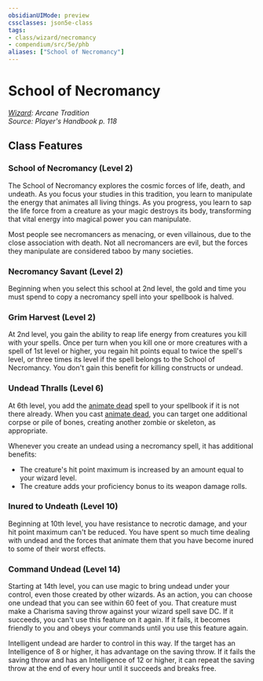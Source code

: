```yaml
---
obsidianUIMode: preview
cssclasses: json5e-class
tags:
- class/wizard/necromancy
- compendium/src/5e/phb
aliases: ["School of Necromancy"]
---
```

# School of Necromancy
*[Wizard](./wizard.md#): Arcane Tradition*  
*Source: Player's Handbook p. 118*  


## Class Features

### School of Necromancy (Level 2)

The School of Necromancy explores the cosmic forces of life, death, and undeath. As you focus your studies in this tradition, you learn to manipulate the energy that animates all living things. As you progress, you learn to sap the life force from a creature as your magic destroys its body, transforming that vital energy into magical power you can manipulate.

Most people see necromancers as menacing, or even villainous, due to the close association with death. Not all necromancers are evil, but the forces they manipulate are considered taboo by many societies.

### Necromancy Savant (Level 2)

Beginning when you select this school at 2nd level, the gold and time you must spend to copy a necromancy spell into your spellbook is halved.

### Grim Harvest (Level 2)

At 2nd level, you gain the ability to reap life energy from creatures you kill with your spells. Once per turn when you kill one or more creatures with a spell of 1st level or higher, you regain hit points equal to twice the spell's level, or three times its level if the spell belongs to the School of Necromancy. You don't gain this benefit for killing constructs or undead.

### Undead Thralls (Level 6)

At 6th level, you add the [animate dead](../spells/animate-dead.md#) spell to your spellbook if it is not there already. When you cast [animate dead](../spells/animate-dead.md#), you can target one additional corpse or pile of bones, creating another zombie or skeleton, as appropriate.

Whenever you create an undead using a necromancy spell, it has additional benefits:

- The creature's hit point maximum is increased by an amount equal to your wizard level.  
- The creature adds your proficiency bonus to its weapon damage rolls.  

### Inured to Undeath (Level 10)

Beginning at 10th level, you have resistance to necrotic damage, and your hit point maximum can't be reduced. You have spent so much time dealing with undead and the forces that animate them that you have become inured to some of their worst effects.

### Command Undead (Level 14)

Starting at 14th level, you can use magic to bring undead under your control, even those created by other wizards. As an action, you can choose one undead that you can see within 60 feet of you. That creature must make a Charisma saving throw against your wizard spell save DC. If it succeeds, you can't use this feature on it again. If it fails, it becomes friendly to you and obeys your commands until you use this feature again.

Intelligent undead are harder to control in this way. If the target has an Intelligence of 8 or higher, it has advantage on the saving throw. If it fails the saving throw and has an Intelligence of 12 or higher, it can repeat the saving throw at the end of every hour until it succeeds and breaks free.